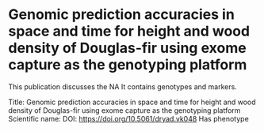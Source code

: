 # Genomic prediction accuracies in space and time for height and wood density of Douglas-fir using exome capture as the genotyping platform

This publication discusses the NA
It contains  genotypes and  markers.

Title: Genomic prediction accuracies in space and time for height and wood density of Douglas-fir using exome capture as the genotyping platform
Scientific name: 
DOI: https://doi.org/10.5061/dryad.vk048
Has phenotype 

